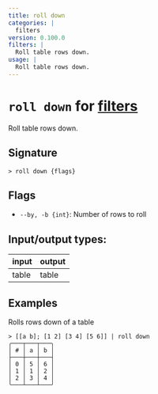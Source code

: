 ```yaml
---
title: roll down
categories: |
  filters
version: 0.100.0
filters: |
  Roll table rows down.
usage: |
  Roll table rows down.
---
```

<!-- This file is automatically generated. Please edit the command in https://github.com/nushell/nushell instead. -->

# `roll down` for [filters](/commands/categories/filters.md)

<div class='command-title'>Roll table rows down.</div>

## Signature

```> roll down {flags} ```

## Flags

 -  `--by, -b {int}`: Number of rows to roll


## Input/output types:

| input | output |
| ----- | ------ |
| table | table  |

## Examples

Rolls rows down of a table
```nu
> [[a b]; [1 2] [3 4] [5 6]] | roll down
╭───┬───┬───╮
│ # │ a │ b │
├───┼───┼───┤
│ 0 │ 5 │ 6 │
│ 1 │ 1 │ 2 │
│ 2 │ 3 │ 4 │
╰───┴───┴───╯

```
